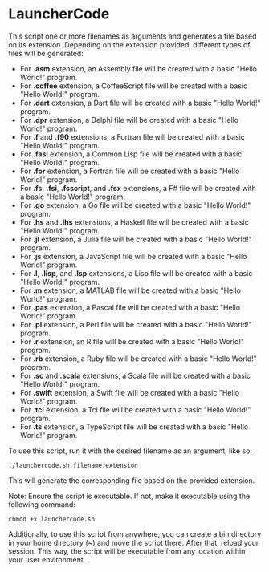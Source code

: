 # LauncherCode

This script one or more filenames as arguments and generates a file based on its extension. Depending on the extension provided, different types of files will be generated:

- For **.asm** extension, an Assembly file will be created with a basic "Hello World!" program.
- For **.coffee** extension, a CoffeeScript file will be created with a basic "Hello World!" program.
- For **.dart** extension, a Dart file will be created with a basic "Hello World!" program.
- For **.dpr** extension, a Delphi file will be created with a basic "Hello World!" program.
- For **.f** and **.f90** extensions, a Fortran file will be created with a basic "Hello World!" program.
- For **.fasl** extension, a Common Lisp file will be created with a basic "Hello World!" program.
- For **.for** extension, a Fortran file will be created with a basic "Hello World!" program.
- For **.fs**, **.fsi**, **.fsscript**, and **.fsx** extensions, a F# file will be created with a basic "Hello World!" program.
- For **.go** extension, a Go file will be created with a basic "Hello World!" program.
- For **.hs** and **.lhs** extensions, a Haskell file will be created with a basic "Hello World!" program.
- For **.jl** extension, a Julia file will be created with a basic "Hello World!" program.
- For **.js** extension, a JavaScript file will be created with a basic "Hello World!" program.
- For **.l**, **.lisp**, and **.lsp** extensions, a Lisp file will be created with a basic "Hello World!" program.
- For **.m** extension, a MATLAB file will be created with a basic "Hello World!" program.
- For **.pas** extension, a Pascal file will be created with a basic "Hello World!" program.
- For **.pl** extension, a Perl file will be created with a basic "Hello World!" program.
- For **.r** extension, an R file will be created with a basic "Hello World!" program.
- For **.rb** extension, a Ruby file will be created with a basic "Hello World!" program.
- For **.sc** and **.scala** extensions, a Scala file will be created with a basic "Hello World!" program.
- For **.swift** extension, a Swift file will be created with a basic "Hello World!" program.
- For **.tcl** extension, a Tcl file will be created with a basic "Hello World!" program.
- For **.ts** extension, a TypeScript file will be created with a basic "Hello World!" program.


To use this script, run it with the desired filename as an argument, like so:

```shell
./launchercode.sh filename.extension
```

This will generate the corresponding file based on the provided extension.

Note: Ensure the script is executable. If not, make it executable using the following command:

```shell
chmod +x launchercode.sh
```

Additionally, to use this script from anywhere, you can create a bin directory in your home directory (~) and move the script there. After that, reload your session. This way, the script will be executable from any location within your user environment.
